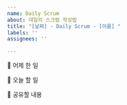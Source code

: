 ```yaml
---
name: Daily Scrum
about: 데일리 스크럼 작성법
title: "[날짜] - Daily Scrum - [이름] "
labels: ''
assignees: ''

---
```


📌 어제 한 일

📌 오늘 할 일

📌 공유할 내용
